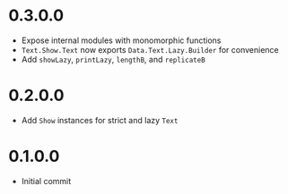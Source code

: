 # 0.3.0.0
* Expose internal modules with monomorphic functions
* `Text.Show.Text` now exports `Data.Text.Lazy.Builder` for convenience
* Add `showLazy`, `printLazy`, `lengthB`, and `replicateB`

# 0.2.0.0

* Add `Show` instances for strict and lazy `Text`

# 0.1.0.0

* Initial commit
